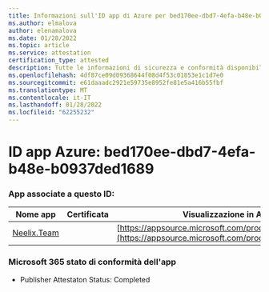 ```yaml
---
title: Informazioni sull'ID app di Azure per bed170ee-dbd7-4efa-b48e-b0937ded1689
ms.author: elmalova
author: elenamalova
ms.date: 01/28/2022
ms.topic: article
ms.service: attestation
certification_type: attested
description: Tutte le informazioni di sicurezza e conformità disponibili per bed170ee-dbd7-4efa-b48e-b0937ded1689.
ms.openlocfilehash: 4df87ce09d09368644f08d4f53c01853e1c1d7e0
ms.sourcegitcommit: e61daaadc2921e59735e8952fe81e5a416b55fbf
ms.translationtype: MT
ms.contentlocale: it-IT
ms.lasthandoff: 01/28/2022
ms.locfileid: "62255232"
---
```

# <a name="azure-app-id-bed170ee-dbd7-4efa-b48e-b0937ded1689"></a>ID app Azure: bed170ee-dbd7-4efa-b48e-b0937ded1689


### <a name="apps-associated-with-this-id"></a>App associate a questo ID:
| **Nome app** | **Certificata** | **Visualizzazione in AppSource** |
|--------------|---------------|-----------------------|
| [Neelix.Team](https://docs.microsoft.com/microsoft-365-app-certification/forward/WA200003047) |  | [https://appsource.microsoft.com/product/office/WA200003047](https://appsource.microsoft.com/product/office/WA200003047) |

### <a name="microsoft-365-app-compliance-status"></a>Microsoft 365 stato di conformità dell'app
- Publisher Attestaton Status: Completed
